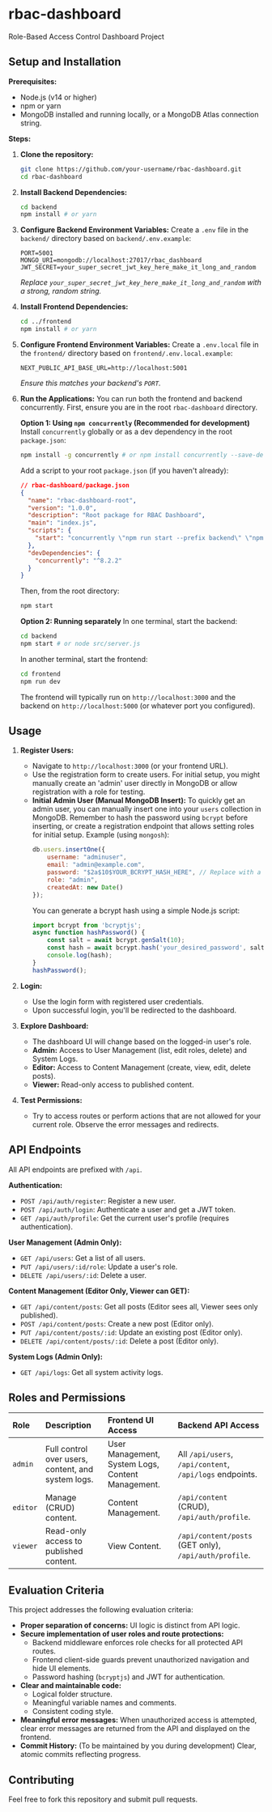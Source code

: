 # rbac-dashboard
Role-Based Access Control Dashboard Project


## Setup and Installation

**Prerequisites:**
-   Node.js (v14 or higher)
-   npm or yarn
-   MongoDB installed and running locally, or a MongoDB Atlas connection string.

**Steps:**

1.  **Clone the repository:**
    ```bash
    git clone https://github.com/your-username/rbac-dashboard.git
    cd rbac-dashboard
    ```

2.  **Install Backend Dependencies:**
    ```bash
    cd backend
    npm install # or yarn
    ```

3.  **Configure Backend Environment Variables:**
    Create a `.env` file in the `backend/` directory based on `backend/.env.example`:
    ```
    PORT=5001
    MONGO_URI=mongodb://localhost:27017/rbac_dashboard
    JWT_SECRET=your_super_secret_jwt_key_here_make_it_long_and_random
    ```
    *Replace `your_super_secret_jwt_key_here_make_it_long_and_random` with a strong, random string.*

4.  **Install Frontend Dependencies:**
    ```bash
    cd ../frontend
    npm install # or yarn
    ```

5.  **Configure Frontend Environment Variables:**
    Create a `.env.local` file in the `frontend/` directory based on `frontend/.env.local.example`:
    ```
    NEXT_PUBLIC_API_BASE_URL=http://localhost:5001
    ```
    *Ensure this matches your backend's `PORT`.*

6.  **Run the Applications:**
    You can run both the frontend and backend concurrently.
    First, ensure you are in the root `rbac-dashboard` directory.

    **Option 1: Using `npm concurrently` (Recommended for development)**
    Install `concurrently` globally or as a dev dependency in the root `package.json`:
    ```bash
    npm install -g concurrently # or npm install concurrently --save-dev
    ```
    Add a script to your root `package.json` (if you haven't already):
    ```json
    // rbac-dashboard/package.json
    {
      "name": "rbac-dashboard-root",
      "version": "1.0.0",
      "description": "Root package for RBAC Dashboard",
      "main": "index.js",
      "scripts": {
        "start": "concurrently \"npm run start --prefix backend\" \"npm run dev --prefix frontend\""
      },
      "devDependencies": {
        "concurrently": "^8.2.2"
      }
    }
    ```
    Then, from the root directory:
    ```bash
    npm start
    ```

    **Option 2: Running separately**
    In one terminal, start the backend:
    ```bash
    cd backend
    npm start # or node src/server.js
    ```
    In another terminal, start the frontend:
    ```bash
    cd frontend
    npm run dev
    ```

    The frontend will typically run on `http://localhost:3000` and the backend on `http://localhost:5000` (or whatever port you configured).

## Usage

1.  **Register Users:**
    -   Navigate to `http://localhost:3000` (or your frontend URL).
    -   Use the registration form to create users. For initial setup, you might manually create an 'admin' user directly in MongoDB or allow registration with a role for testing.
    -   **Initial Admin User (Manual MongoDB Insert):**
        To quickly get an admin user, you can manually insert one into your `users` collection in MongoDB. Remember to hash the password using `bcrypt` before inserting, or create a registration endpoint that allows setting roles for initial setup.
        Example (using `mongosh`):
        ```javascript
        db.users.insertOne({
            username: "adminuser",
            email: "admin@example.com",
            password: "$2a$10$YOUR_BCRYPT_HASH_HERE", // Replace with a bcrypt hash of "password123" or similar
            role: "admin",
            createdAt: new Date()
        });
        ```
        You can generate a bcrypt hash using a simple Node.js script:
        ```javascript
        import bcrypt from 'bcryptjs';
        async function hashPassword() {
            const salt = await bcrypt.genSalt(10);
            const hash = await bcrypt.hash('your_desired_password', salt);
            console.log(hash);
        }
        hashPassword();
        ```

2.  **Login:**
    -   Use the login form with registered user credentials.
    -   Upon successful login, you'll be redirected to the dashboard.

3.  **Explore Dashboard:**
    -   The dashboard UI will change based on the logged-in user's role.
    -   **Admin:** Access to User Management (list, edit roles, delete) and System Logs.
    -   **Editor:** Access to Content Management (create, view, edit, delete posts).
    -   **Viewer:** Read-only access to published content.

4.  **Test Permissions:**
    -   Try to access routes or perform actions that are not allowed for your current role. Observe the error messages and redirects.

## API Endpoints

All API endpoints are prefixed with `/api`.

**Authentication:**
-   `POST /api/auth/register`: Register a new user.
-   `POST /api/auth/login`: Authenticate a user and get a JWT token.
-   `GET /api/auth/profile`: Get the current user's profile (requires authentication).

**User Management (Admin Only):**
-   `GET /api/users`: Get a list of all users.
-   `PUT /api/users/:id/role`: Update a user's role.
-   `DELETE /api/users/:id`: Delete a user.

**Content Management (Editor Only, Viewer can GET):**
-   `GET /api/content/posts`: Get all posts (Editor sees all, Viewer sees only published).
-   `POST /api/content/posts`: Create a new post (Editor only).
-   `PUT /api/content/posts/:id`: Update an existing post (Editor only).
-   `DELETE /api/content/posts/:id`: Delete a post (Editor only).

**System Logs (Admin Only):**
-   `GET /api/logs`: Get all system activity logs.

## Roles and Permissions

| Role     | Description                                       | Frontend UI Access                                | Backend API Access                                       |
| :------- | :------------------------------------------------ | :------------------------------------------------ | :------------------------------------------------------- |
| `admin`  | Full control over users, content, and system logs. | User Management, System Logs, Content Management. | All `/api/users`, `/api/content`, `/api/logs` endpoints. |
| `editor` | Manage (CRUD) content.                            | Content Management.                               | `/api/content` (CRUD), `/api/auth/profile`.            |
| `viewer` | Read-only access to published content.            | View Content.                                     | `/api/content/posts` (GET only), `/api/auth/profile`.  |

## Evaluation Criteria

This project addresses the following evaluation criteria:

-   **Proper separation of concerns:** UI logic is distinct from API logic.
-   **Secure implementation of user roles and route protections:**
    -   Backend middleware enforces role checks for all protected API routes.
    -   Frontend client-side guards prevent unauthorized navigation and hide UI elements.
    -   Password hashing (`bcryptjs`) and JWT for authentication.
-   **Clear and maintainable code:**
    -   Logical folder structure.
    -   Meaningful variable names and comments.
    -   Consistent coding style.
-   **Meaningful error messages:** When unauthorized access is attempted, clear error messages are returned from the API and displayed on the frontend.
-   **Commit History:** (To be maintained by you during development) Clear, atomic commits reflecting progress.

## Contributing

Feel free to fork this repository and submit pull requests.


